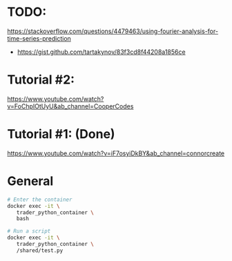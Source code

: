 # TODO:
https://stackoverflow.com/questions/4479463/using-fourier-analysis-for-time-series-prediction
- https://gist.github.com/tartakynov/83f3cd8f44208a1856ce


# Tutorial #2: 
https://www.youtube.com/watch?v=FoChpIOtUyU&ab_channel=CooperCodes



# Tutorial #1: (Done)
https://www.youtube.com/watch?v=iF7osyiDkBY&ab_channel=connorcreate

# General

```bash
# Enter the container
docker exec -it \
   trader_python_container \
   bash

# Run a script
docker exec -it \
   trader_python_container \
   /shared/test.py

```

```python

```